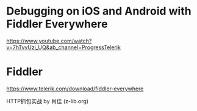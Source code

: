 # Debugging on iOS and Android with Fiddler Everywhere

https://www.youtube.com/watch?v=7hTvvUzj_UQ&ab_channel=ProgressTelerik

# Fiddler
https://www.telerik.com/download/fiddler-everywhere


HTTP抓包实战 by 肖佳 (z-lib.org)
